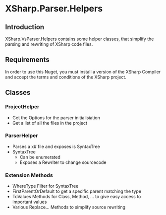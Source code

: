 # XSharp.Parser.Helpers

## Introduction

XSharp.VsParser.Helpers contains some helper classes, that simplify the parsing and rewriting of XSharp code files.

## Requirements

In order to use this Nuget, you must install a version of the XSharp Compiler and accept the terms and conditions of the XSharp project.

## Classes

### ProjectHelper

* Get the Options for the parser initialisiation
* Get a list of all the files in the project

### ParserHelper

* Parses a x# file and exposes is SyntaxTree
* SyntaxTree 
  * Can be enumerated
  * Exposes a Rewriter to change sourcecode

### Extension Methods

* WhereType Filter for SyntaxTree
* FirstParentOrDefault to get a specific parent matching the type
* ToValues Methods for Class, Method, ... to give easy access to important values
* Various Replace... Methods to simplify source rewriting
